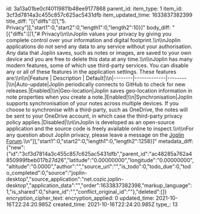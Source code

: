 id: 3a13a01be0cf40119811b48ee9177868
parent_id: 
item_type: 1
item_id: 3cf3d7814a3c455c857c625ac5431dfb
item_updated_time: 1633837382399
title_diff: "[{\"diffs\":[[1,\"5. Privacy\"]],\"start1\":0,\"start2\":0,\"length1\":0,\"length2\":10}]"
body_diff: "[{\"diffs\":[[1,\"# Privacy\\\n\\\nJoplin values your privacy by giving you complete control over your information and digital footprint.\\\n\\\nJoplin applications do not send any data to any service without your authorisation. Any data that Joplin saves, such as notes or images, are saved to your own device and you are free to delete this data at any time.\\\n\\\nJoplin has many modern features, some of which use third-party services. You can disable any or all of these features in the application settings. These features are:\\\n\\\n|Feature | Description | Default|\\\n|--------|-------------|--------|\\\n|Auto-update|Joplin periodically connects to GitHub to check for new releases.|Enabled|\\\n|Geo-location|Joplin saves geo-location information in note properties when you create a note.|Enabled|\\\n|Synchronisation|Joplin supports synchronisation of your notes across multiple devices. If you choose to synchronise with a third-party, such as OneDrive, the notes will be sent to your OneDrive account, in which case the third-party privacy policy applies.|Disabled|\\\n\\\nJoplin is developed as an open-source application and the source code is freely available online to inspect.\\\n\\\nFor any question about Joplin privacy, please leave a message on the [Joplin Forum](https://discourse.joplinapp.org/).\\\n\"]],\"start1\":0,\"start2\":0,\"length1\":0,\"length2\":1258}]"
metadata_diff: {"new":{"id":"3cf3d7814a3c455c857c625ac5431dfb","parent_id":"ac48285a762a4850999fbeb017b27d26","latitude":"0.00000000","longitude":"0.00000000","altitude":"0.0000","author":"","source_url":"","is_todo":0,"todo_due":0,"todo_completed":0,"source":"joplin-desktop","source_application":"net.cozic.joplin-desktop","application_data":"","order":1633837382398,"markup_language":1,"is_shared":0,"share_id":"","conflict_original_id":""},"deleted":[]}
encryption_cipher_text: 
encryption_applied: 0
updated_time: 2021-10-16T22:24:20.985Z
created_time: 2021-10-16T22:24:20.985Z
type_: 13